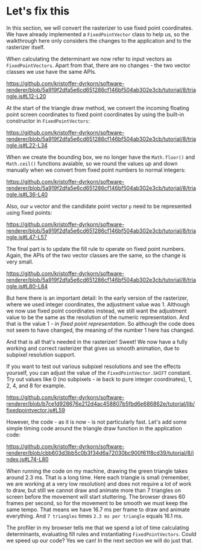 # Let's fix this

In this section, we will convert the rasterizer to use fixed point coordinates. We have already implemented a `FixedPointVector` class to help us, so the walkthrough here only considers the changes to the application and to the rasterizer itself.

When calculating the determinant we now refer to input vectors as `FixedPointVectors`. Apart from that, there are no changes - the two vector classes we use have the same APIs.

https://github.com/kristoffer-dyrkorn/software-renderer/blob/5a919f2dfa5e6cd651286cf146bf504ab302e3cb/tutorial/8/triangle.js#L12-L20

At the start of the triangle draw method, we convert the incoming floating point screen coordinates to fixed point coordinates by using the built-in constructor in `FixedPointVectors`:

https://github.com/kristoffer-dyrkorn/software-renderer/blob/5a919f2dfa5e6cd651286cf146bf504ab302e3cb/tutorial/8/triangle.js#L22-L34

When we create the bounding box, we no longer have the `Math.floor()` and `Math.ceil()` functions avaiable, so we round the values up and down manually when we convert from fixed point numbers to normal integers:

https://github.com/kristoffer-dyrkorn/software-renderer/blob/5a919f2dfa5e6cd651286cf146bf504ab302e3cb/tutorial/8/triangle.js#L36-L40

Also, our `w` vector and the candidate point vector `p` need to be represented using fixed points:

https://github.com/kristoffer-dyrkorn/software-renderer/blob/5a919f2dfa5e6cd651286cf146bf504ab302e3cb/tutorial/8/triangle.js#L47-L57

The final part is to update the fill rule to operate on fixed point numbers. Again, the APIs of the two vector classes are the same, so the change is very small.

https://github.com/kristoffer-dyrkorn/software-renderer/blob/5a919f2dfa5e6cd651286cf146bf504ab302e3cb/tutorial/8/triangle.js#L80-L84

But here there is an important detail: In the early version of the rasterizer, where we used integer coordinates, the adjustment value was 1. Although we now use fixed point coordinates instead, we still want the adjustment value to be the same as the resolution of the numeric representation. And that is the value 1 - _in fixed point representation_. So although the code does not seem to have changed, the meaning of the number 1 here has changed.

And that is all that's needed in the rasterizer! Sweet! We now have a fully working and correct rasterizer that gives us smooth animation, due to subpixel resolution support.

If you want to test out various subpixel resolutions and see the effects yourself, you can adjust the value of the `FixedPointVector.SHIFT` constant. Try out values like 0 (no subpixels - ie back to pure integer coordinates), 1, 2, 4, and 8 for example.

https://github.com/kristoffer-dyrkorn/software-renderer/blob/b7ce1d928676e212d4ac458807b5fbd6e686862e/tutorial/lib/fixedpointvector.js#L59

However, the code - as it is now - is not particularly fast. Let's add some simple timing code around the triangle draw function in the application code:

https://github.com/kristoffer-dyrkorn/software-renderer/blob/cbb603d3bb5c0b3f34d6a72030bc900f61f8cd39/tutorial/8/index.js#L74-L80

When running the code on my machine, drawing the green triangle takes around 2.3 ms. That is a long time. Here each triangle is small (remember, we are working at a very low resolution) and does not require a lot of work to draw, but still we cannot draw and animate more than 7 triangles on screen before the movement will start stuttering. The browser draws 60 frames per second, so for the movement to be smooth we must keep the same tempo. That means we have 16.7 ms per frame to draw and animate everything. And `7 triangles` times `2.3 ms per triangle` equals 16.1 ms.

The profiler in my browser tells me that we spend a lot of time calculating determinants, evaluating fill rules and instantiating `FixedPointVectors`. Could we speed up our code? Yes we can! In the next section we will do just that.
